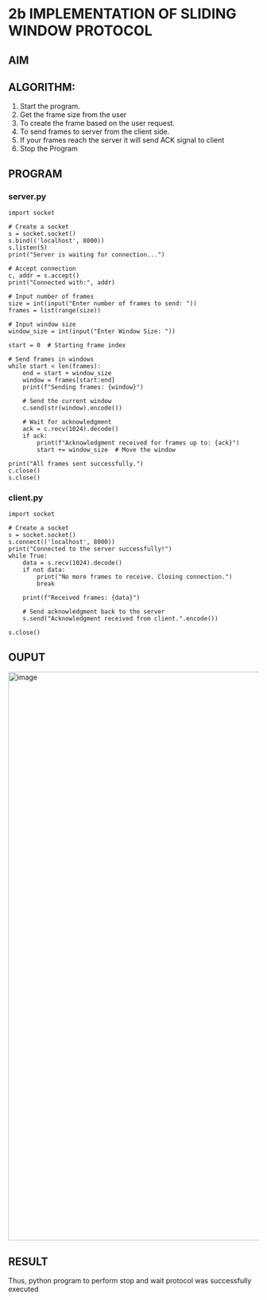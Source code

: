 # 2b IMPLEMENTATION OF SLIDING WINDOW PROTOCOL
## AIM
## ALGORITHM:
1. Start the program.
2. Get the frame size from the user
3. To create the frame based on the user request.
4. To send frames to server from the client side.
5. If your frames reach the server it will send ACK signal to client
6. Stop the Program
## PROGRAM
### server.py
```
import socket

# Create a socket
s = socket.socket()
s.bind(('localhost', 8000))
s.listen(5)
print("Server is waiting for connection...")

# Accept connection
c, addr = s.accept()
print("Connected with:", addr)

# Input number of frames
size = int(input("Enter number of frames to send: "))
frames = list(range(size))

# Input window size
window_size = int(input("Enter Window Size: "))

start = 0  # Starting frame index

# Send frames in windows
while start < len(frames):
    end = start + window_size
    window = frames[start:end]
    print(f"Sending frames: {window}")
    
    # Send the current window
    c.send(str(window).encode())
    
    # Wait for acknowledgment
    ack = c.recv(1024).decode()
    if ack:
        print(f"Acknowledgment received for frames up to: {ack}")
        start += window_size  # Move the window

print("All frames sent successfully.")
c.close()
s.close()
```
### client.py
```
import socket

# Create a socket
s = socket.socket()
s.connect(('localhost', 8000))
print("Connected to the server successfully!")
while True:
    data = s.recv(1024).decode()
    if not data:
        print("No more frames to receive. Closing connection.")
        break

    print(f"Received frames: {data}")
    
    # Send acknowledgment back to the server
    s.send("Acknowledgment received from client.".encode())

s.close()
```

## OUPUT
<img width="1919" height="1142" alt="image" src="https://github.com/user-attachments/assets/9f63af11-4fc7-4faa-a438-aebf724a7535" />

## RESULT
Thus, python program to perform stop and wait protocol was successfully executed
